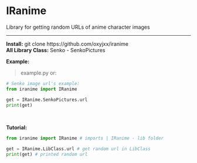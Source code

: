 # IRanime
Library for getting random URLs of anime character images
<hr>
<b>Install:</b> git clone https://github.com/oxyjxx/iranime <br>
<b>All Library Class:</b>
Senko - SenkoPictures <br>

<b>Example:</b>
> example.py or:
```python
# Senko image url's example:
from iranime import IRanime

get = IRanime.SenkoPictures.url
print(get)
```
<br>

<b>Tutorial:</b>
```python
from iranime import IRanime # imports | IRanime - lib folder

get = IRanime.LibClass.url # get random url in LibClass
print(get) # printed random url

```
